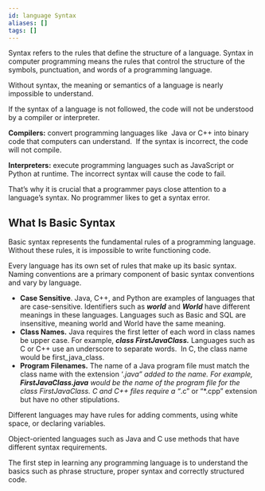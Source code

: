 ```yaml
---
id: language Syntax
aliases: []
tags: []
---
```


Syntax refers to the rules that define the structure of a language. Syntax in computer programming means the rules that control the structure of the symbols, punctuation, and words of a programming language.

Without syntax, the meaning or semantics of a language is nearly impossible to understand.

If the syntax of a language is not followed, the code will not be understood by a compiler or interpreter.

**Compilers:** convert programming languages like  Java or C++ into binary code that computers can understand.  If the syntax is incorrect, the code will not compile.

**Interpreters:** execute programming languages such as JavaScript or Python at runtime. The incorrect syntax will cause the code to fail.

That’s why it is crucial that a programmer pays close attention to a language’s syntax. No programmer likes to get a syntax error.

## What Is Basic Syntax

Basic syntax represents the fundamental rules of a programming language. Without these rules, it is impossible to write functioning code.

Every language has its own set of rules that make up its basic syntax. Naming conventions are a primary component of basic syntax conventions and vary by language.

- **Case Sensitive**. Java, C++, and Python are examples of languages that are case-sensitive. Identifiers such as ***world*** and ***World*** have different meanings in these languages. Languages such as Basic and SQL are insensitive, meaning world and World have the same meaning.
- **Class Names.** Java requires the first letter of each word in class names be upper case. For example, ***class* *FirstJavaClass.*** Languages such as C or C++ use an underscore to separate words.  In C, the class name would be first_java_class.
- **Program Filenames.** The name of a Java program file must match the class name with the extension ‘_.java” added to the name. For example, ***FirstJavaClass.java*** would be the name of the program file for the class *FirstJavaClass*. C and C++ files require a “_.c” or “\*.cpp” extension but have no other stipulations.

Different languages may have rules for adding comments, using white space, or declaring variables.

Object-oriented languages such as Java and C use methods that have different syntax requirements.

The first step in learning any programming language is to understand the basics such as phrase structure, proper syntax and correctly structured code.
